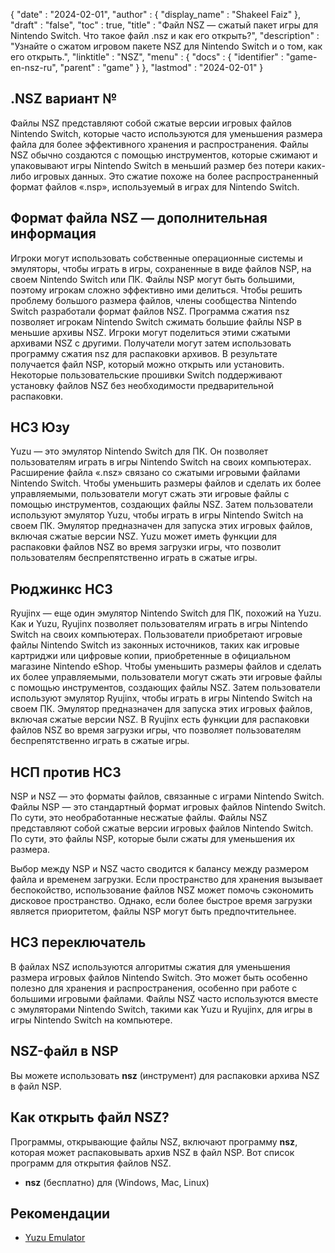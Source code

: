 {
  "date" : "2024-02-01",
  "author" : {
    "display_name" : "Shakeel Faiz"
},
  "draft" : "false",
  "toc" : true,
  "title" : "Файл NSZ — сжатый пакет игры для Nintendo Switch. Что такое файл .nsz и как его открыть?",
  "description" : "Узнайте о сжатом игровом пакете NSZ для Nintendo Switch и о том, как его открыть.",
  "linktitle" : "NSZ",
  "menu" : {
    "docs" : {
      "identifier" : "game-en-nsz-ru",
      "parent" : "game"
}
},
  "lastmod" : "2024-02-01"
}

## .NSZ вариант №

Файлы NSZ представляют собой сжатые версии игровых файлов Nintendo Switch, которые часто используются для уменьшения размера файла для более эффективного хранения и распространения. Файлы NSZ обычно создаются с помощью инструментов, которые сжимают и упаковывают игры Nintendo Switch в меньший размер без потери каких-либо игровых данных. Это сжатие похоже на более распространенный формат файлов «.nsp», используемый в играх для Nintendo Switch.

## Формат файла NSZ — дополнительная информация

Игроки могут использовать собственные операционные системы и эмуляторы, чтобы играть в игры, сохраненные в виде файлов NSP, на своем Nintendo Switch или ПК. Файлы NSP могут быть большими, поэтому игрокам сложно эффективно ими делиться. Чтобы решить проблему большого размера файлов, члены сообщества Nintendo Switch разработали формат файлов NSZ. Программа сжатия nsz позволяет игрокам Nintendo Switch сжимать большие файлы NSP в меньшие архивы NSZ. Игроки могут поделиться этими сжатыми архивами NSZ с другими. Получатели могут затем использовать программу сжатия nsz для распаковки архивов. В результате получается файл NSP, который можно открыть или установить. Некоторые пользовательские прошивки Switch поддерживают установку файлов NSZ без необходимости предварительной распаковки.

## НСЗ Юзу

Yuzu — это эмулятор Nintendo Switch для ПК. Он позволяет пользователям играть в игры Nintendo Switch на своих компьютерах. Расширение файла «.nsz» связано со сжатыми игровыми файлами Nintendo Switch. Чтобы уменьшить размеры файлов и сделать их более управляемыми, пользователи могут сжать эти игровые файлы с помощью инструментов, создающих файлы NSZ. Затем пользователи используют эмулятор Yuzu, чтобы играть в игры Nintendo Switch на своем ПК. Эмулятор предназначен для запуска этих игровых файлов, включая сжатые версии NSZ. Yuzu может иметь функции для распаковки файлов NSZ во время загрузки игры, что позволит пользователям беспрепятственно играть в сжатые игры.

## Рюджинкс НСЗ

Ryujinx — еще один эмулятор Nintendo Switch для ПК, похожий на Yuzu. Как и Yuzu, Ryujinx позволяет пользователям играть в игры Nintendo Switch на своих компьютерах. Пользователи приобретают игровые файлы Nintendo Switch из законных источников, таких как игровые картриджи или цифровые копии, приобретенные в официальном магазине Nintendo eShop. Чтобы уменьшить размеры файлов и сделать их более управляемыми, пользователи могут сжать эти игровые файлы с помощью инструментов, создающих файлы NSZ. Затем пользователи используют эмулятор Ryujinx, чтобы играть в игры Nintendo Switch на своем ПК. Эмулятор предназначен для запуска этих игровых файлов, включая сжатые версии NSZ. В Ryujinx есть функции для распаковки файлов NSZ во время загрузки игры, что позволяет пользователям беспрепятственно играть в сжатые игры.

## НСП против НСЗ

NSP и NSZ — это форматы файлов, связанные с играми Nintendo Switch. Файлы NSP — это стандартный формат игровых файлов Nintendo Switch. По сути, это необработанные несжатые файлы. Файлы NSZ представляют собой сжатые версии игровых файлов Nintendo Switch. По сути, это файлы NSP, которые были сжаты для уменьшения их размера.

Выбор между NSP и NSZ часто сводится к балансу между размером файла и временем загрузки. Если пространство для хранения вызывает беспокойство, использование файлов NSZ может помочь сэкономить дисковое пространство. Однако, если более быстрое время загрузки является приоритетом, файлы NSP могут быть предпочтительнее.

## НСЗ переключатель	

В файлах NSZ используются алгоритмы сжатия для уменьшения размера игровых файлов Nintendo Switch. Это может быть особенно полезно для хранения и распространения, особенно при работе с большими игровыми файлами. Файлы NSZ часто используются вместе с эмуляторами Nintendo Switch, такими как Yuzu и Ryujinx, для игры в игры Nintendo Switch на компьютере.

## NSZ-файл в NSP

Вы можете использовать **nsz** (инструмент) для распаковки архива NSZ в файл NSP.

## Как открыть файл NSZ?

Программы, открывающие файлы NSZ, включают программу **nsz**, которая может распаковывать архив NSZ в файл NSP. Вот список программ для открытия файлов NSZ.

- **nsz** (бесплатно) для (Windows, Mac, Linux)

## Рекомендации
* [Yuzu Emulator](https://en.wikipedia.org/wiki/Yuzu_(emulator))

